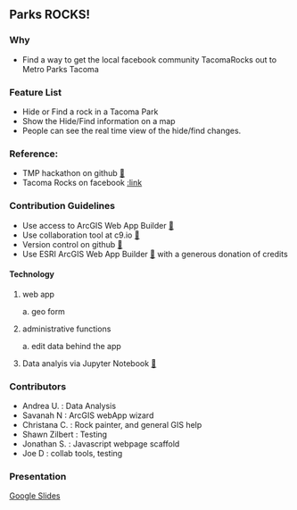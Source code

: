 ## Parks ROCKS!

### Why
- Find a way to get the local facebook community TacomaRocks out to Metro Parks Tacoma

### Feature List
- Hide or Find a rock in a Tacoma Park
- Show the Hide/Find information on a map
- People can see the real time view of the hide/find changes.

### Reference:
- TMP hackathon on github [:link:](https://github.com/MetroParksTacoma/hackathon)
- Tacoma Rocks on facebook [:link](https://www.facebook.com/groups/TacomaRocks/) 

### Contribution Guidelines
- Use access to  ArcGIS Web App Builder [:link:](https://developers.arcgis.com/web-appbuilder/)
- Use collaboration tool at c9.io [:link:](https://c9.io)
- Version control on github [:link:](https://github.com/jstopchick/metro-parks-hackathon)
- Use ESRI ArcGIS Web App Builder [:link:](https://developers.arcgis.com/web-appbuilder/) with a generous donation of credits

#### Technology

1. web app 

   a. geo form

2. administrative functions

    a. edit data behind the app 

3. Data analyis via Jupyter Notebook [:link:](https://github.com/jstopchick/metro-parks-hackathon/blob/master/datarocks.ipynb)

### Contributors
- Andrea U.     : Data Analysis
- Savanah N     : ArcGIS webApp wizard
- Christana C.  : Rock painter, and general GIS help
- Shawn Zilbert : Testing
- Jonathan S.   : Javascript webpage scaffold 
- Joe D         : collab tools, testing

### Presentation
[Google Slides](https://docs.google.com/presentation/d/1tqUsA1fp5VMUpYjFfAQNnCgMz5ixqBllQb6Xu22DQCo/edit?usp=sharing)